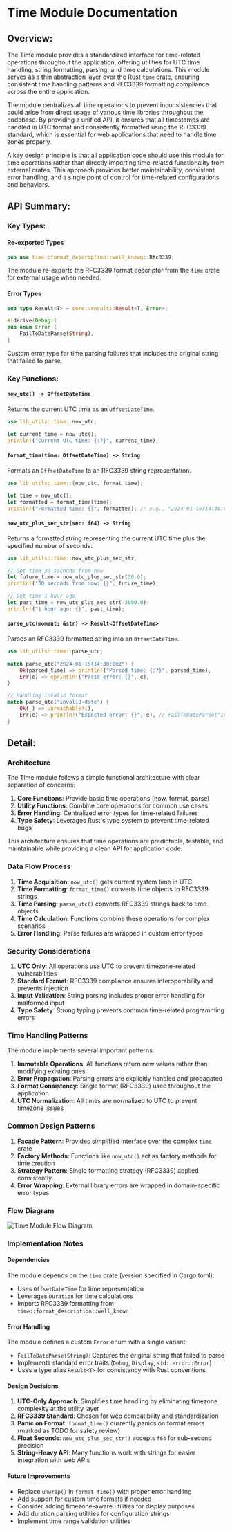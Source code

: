 # Time Module Documentation

## Overview:

The Time module provides a standardized interface for time-related operations throughout the application, offering utilities for UTC time handling, string formatting, parsing, and time calculations. This module serves as a thin abstraction layer over the Rust `time` crate, ensuring consistent time handling patterns and RFC3339 formatting compliance across the entire application.

The module centralizes all time operations to prevent inconsistencies that could arise from direct usage of various time libraries throughout the codebase. By providing a unified API, it ensures that all timestamps are handled in UTC format and consistently formatted using the RFC3339 standard, which is essential for web applications that need to handle time zones properly.

A key design principle is that all application code should use this module for time operations rather than directly importing time-related functionality from external crates. This approach provides better maintainability, consistent error handling, and a single point of control for time-related configurations and behaviors.

## API Summary:

### Key Types:

#### Re-exported Types

```rust
pub use time::format_description::well_known::Rfc3339;
```

The module re-exports the RFC3339 format descriptor from the `time` crate for external usage when needed.

#### Error Types

```rust
pub type Result<T> = core::result::Result<T, Error>;

#[derive(Debug)]
pub enum Error {
    FailToDateParse(String),
}
```

Custom error type for time parsing failures that includes the original string that failed to parse.

### Key Functions:

#### `now_utc() -> OffsetDateTime`

Returns the current UTC time as an `OffsetDateTime`.

```rust
use lib_utils::time::now_utc;

let current_time = now_utc();
println!("Current UTC time: {:?}", current_time);
```

#### `format_time(time: OffsetDateTime) -> String`

Formats an `OffsetDateTime` to an RFC3339 string representation.

```rust
use lib_utils::time::{now_utc, format_time};

let time = now_utc();
let formatted = format_time(time);
println!("Formatted time: {}", formatted); // e.g., "2024-01-15T14:30:00Z"
```

#### `now_utc_plus_sec_str(sec: f64) -> String`

Returns a formatted string representing the current UTC time plus the specified number of seconds.

```rust
use lib_utils::time::now_utc_plus_sec_str;

// Get time 30 seconds from now
let future_time = now_utc_plus_sec_str(30.0);
println!("30 seconds from now: {}", future_time);

// Get time 1 hour ago
let past_time = now_utc_plus_sec_str(-3600.0);
println!("1 hour ago: {}", past_time);
```

#### `parse_utc(moment: &str) -> Result<OffsetDateTime>`

Parses an RFC3339 formatted string into an `OffsetDateTime`.

```rust
use lib_utils::time::parse_utc;

match parse_utc("2024-01-15T14:30:00Z") {
    Ok(parsed_time) => println!("Parsed time: {:?}", parsed_time),
    Err(e) => eprintln!("Parse error: {}", e),
}

// Handling invalid format
match parse_utc("invalid-date") {
    Ok(_) => unreachable!(),
    Err(e) => println!("Expected error: {}", e), // FailToDateParse("invalid-date")
}
```

## Detail:

### Architecture

The Time module follows a simple functional architecture with clear separation of concerns:

1. **Core Functions**: Provide basic time operations (now, format, parse)
2. **Utility Functions**: Combine core operations for common use cases
3. **Error Handling**: Centralized error types for time-related failures
4. **Type Safety**: Leverages Rust's type system to prevent time-related bugs

This architecture ensures that time operations are predictable, testable, and maintainable while providing a clean API for application code.

### Data Flow Process

1. **Time Acquisition**: `now_utc()` gets current system time in UTC
2. **Time Formatting**: `format_time()` converts time objects to RFC3339 strings
3. **Time Parsing**: `parse_utc()` converts RFC3339 strings back to time objects
4. **Time Calculation**: Functions combine these operations for complex scenarios
5. **Error Handling**: Parse failures are wrapped in custom error types

### Security Considerations

1. **UTC Only**: All operations use UTC to prevent timezone-related vulnerabilities
2. **Standard Format**: RFC3339 compliance ensures interoperability and prevents injection
3. **Input Validation**: String parsing includes proper error handling for malformed input
4. **Type Safety**: Strong typing prevents common time-related programming errors

### Time Handling Patterns

The module implements several important patterns:

1. **Immutable Operations**: All functions return new values rather than modifying existing ones
2. **Error Propagation**: Parsing errors are explicitly handled and propagated
3. **Format Consistency**: Single format (RFC3339) used throughout the application
4. **UTC Normalization**: All times are normalized to UTC to prevent timezone issues

### Common Design Patterns

1. **Facade Pattern**: Provides simplified interface over the complex `time` crate
2. **Factory Methods**: Functions like `now_utc()` act as factory methods for time creation
3. **Strategy Pattern**: Single formatting strategy (RFC3339) applied consistently
4. **Error Wrapping**: External library errors are wrapped in domain-specific error types

### Flow Diagram

![Time Module Flow Diagram](images/time.svg)

### Implementation Notes

#### Dependencies

The module depends on the `time` crate (version specified in Cargo.toml):
- Uses `OffsetDateTime` for time representation
- Leverages `Duration` for time calculations
- Imports RFC3339 formatting from `time::format_description::well_known`

#### Error Handling

The module defines a custom `Error` enum with a single variant:
- `FailToDateParse(String)`: Captures the original string that failed to parse
- Implements standard error traits (`Debug`, `Display`, `std::error::Error`)
- Uses a type alias `Result<T>` for consistency with Rust conventions

#### Design Decisions

1. **UTC-Only Approach**: Simplifies time handling by eliminating timezone complexity at the utility layer
2. **RFC3339 Standard**: Chosen for web compatibility and standardization
3. **Panic on Format**: `format_time()` currently panics on format errors (marked as TODO for safety review)
4. **Float Seconds**: `now_utc_plus_sec_str()` accepts `f64` for sub-second precision
5. **String-Heavy API**: Many functions work with strings for easier integration with web APIs

#### Future Improvements

- Replace `unwrap()` in `format_time()` with proper error handling
- Add support for custom time formats if needed
- Consider adding timezone-aware utilities for display purposes
- Add duration parsing utilities for configuration strings
- Implement time range validation utilities
